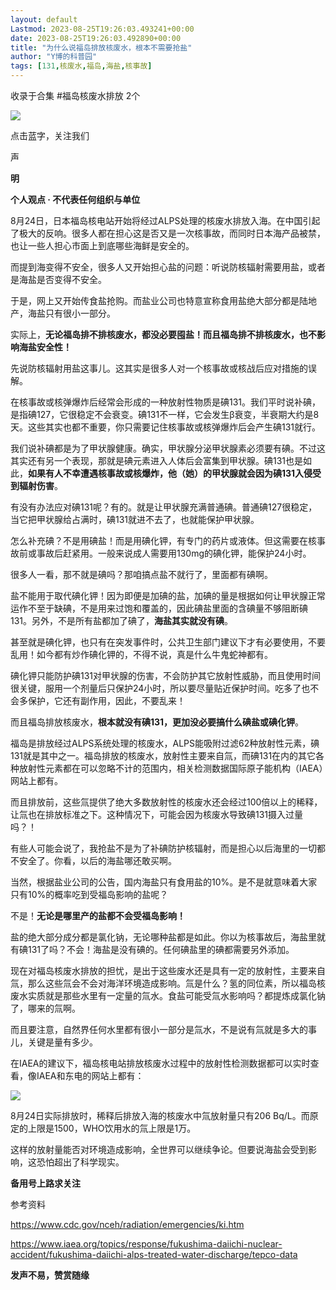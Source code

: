 ```yaml
---
layout: default
Lastmod: 2023-08-25T19:26:03.493241+00:00
date: 2023-08-25T19:26:03.492890+00:00
title: "为什么说福岛排放核废水，根本不需要抢盐"
author: "Y博的科普园"
tags: [131,核废水,福岛,海盐,核事故]
---
```


收录于合集 #福岛核废水排放 2个

![](https://images.weserv.nl/?url=https%3A//mmbiz.qpic.cn/mmbiz_gif/vUHSoSk7pO9856bGHCuIcPGPudEkicF3U8IvWh0gibh9y86SMbaAWZjTVt1259SJsmNNjib4oNLTPqUDByiaAcbHHg/640%3Fwx_fmt%3Dgif)

点击蓝字，关注我们

声  

**明**

**个人观点 · 不代表任何组织与单位**

8月24日，日本福岛核电站开始将经过ALPS处理的核废水排放入海。在中国引起了极大的反响。很多人都在担心这是否又是一次核事故，而同时日本海产品被禁，也让一些人担心市面上到底哪些海鲜是安全的。

而提到海变得不安全，很多人又开始担心盐的问题：听说防核辐射需要用盐，或者是海盐是否变得不安全。  

于是，网上又开始传食盐抢购。而盐业公司也特意宣称食用盐绝大部分都是陆地产，海盐只有很小一部分。  

实际上，**无论福岛排不排核废水，都没必要囤盐！而且福岛排不排核废水，也不影响海盐安全性！**  

先说防核辐射用盐这事儿。这其实是很多人对一个核事故或核战后应对措施的误解。

在核事故或核弹爆炸后经常会形成的一种放射性物质是碘131。我们平时说补碘，是指碘127，它很稳定不会衰变。碘131不一样，它会发生β衰变，半衰期大约是8天。这些其实也都不重要，你只需要记住核事故或核弹爆炸后会产生碘131就行。

我们说补碘都是为了甲状腺健康。确实，甲状腺分泌甲状腺素必须要有碘。不过这其实还有另一个表现，那就是碘元素进入人体后会富集到甲状腺。碘131也是如此，**如果有人不幸遭遇核事故或核爆炸，他（她）的甲状腺就会因为碘131入侵受到辐射伤害**。  

有没有办法应对碘131呢？有的。就是让甲状腺充满普通碘。普通碘127很稳定，当它把甲状腺给占满时，碘131就进不去了，也就能保护甲状腺。

怎么补充碘？不是用碘盐！而是用碘化钾，有专门的药片或液体。但这需要在核事故前或事故后赶紧用。一般来说成人需要用130mg的碘化钾，能保护24小时。  

很多人一看，那不就是碘吗？那咱搞点盐不就行了，里面都有碘啊。  

盐不能用于取代碘化钾！因为即便是加碘的盐，加碘的量是根据如何让甲状腺正常运作不至于缺碘，不是用来过饱和覆盖的，因此碘盐里面的含碘量不够阻断碘131。另外，不是所有盐都加了碘了，**海盐其实就没有碘**。  

甚至就是碘化钾，也只有在突发事件时，公共卫生部门建议下才有必要使用，不要乱用！如今都有炒作碘化钾的，不得不说，真是什么牛鬼蛇神都有。  

碘化钾只能防护碘131对甲状腺的伤害，不会防护其它放射性威胁，而且使用时间很关键，服用一个剂量后只保护24小时，所以要尽量贴近保护时间。吃多了也不会多保护，它还有副作用，因此，不要乱来！  

而且福岛排放核废水，**根本就没有碘131，更加没必要搞什么碘盐或碘化钾**。  

福岛是排放经过ALPS系统处理的核废水，ALPS能吸附过滤62种放射性元素，碘131就是其中之一。福岛排放的核废水，放射性主要来自氚，而碘131在内的其它各种放射性元素都在可以忽略不计的范围内，相关检测数据国际原子能机构（IAEA）网站上都有。  

而且排放前，这些氚提供了绝大多数放射性的核废水还会经过100倍以上的稀释，让氚也在排放标准之下。这种情况下，可能会因为核废水导致碘131摄入过量吗？！  

有些人可能会说了，我抢盐不是为了补碘防护核辐射，而是担心以后海里的一切都不安全了。你看，以后的海盐哪还敢买啊。  

当然，根据盐业公司的公告，国内海盐只有食用盐的10%。是不是就意味着大家只有10%的概率吃到受福岛影响的盐呢？  

不是！**无论是哪里产的盐都不会受福岛影响！**

盐的绝大部分成分都是氯化钠，无论哪种盐都是如此。你以为核事故后，海盐里就有碘131了吗？不会！海盐是没有碘的。任何碘盐里的碘都需要另外添加。  

现在对福岛核废水排放的担忧，是出于这些废水还是具有一定的放射性，主要来自氚，那么这些氚会不会对海洋环境造成影响。氚是什么？氢的同位素，所以福岛核废水实质就是那些水里有一定量的氚水。食盐可能受氚水影响吗？都提炼成氯化钠了，哪来的氚啊。

而且要注意，自然界任何水里都有很小一部分是氚水，不是说有氚就是多大的事儿，关键是量有多少。  

在IAEA的建议下，福岛核电站排放核废水过程中的放射性检测数据都可以实时查看，像IAEA和东电的网站上都有：  

![](https://images.weserv.nl/?url=https%3A//mmbiz.qpic.cn/mmbiz_png/vUHSoSk7pO8IeD87zyxb2kibicnHYOaxx41a4uj79TziarDRIcETYibTBzAs4cxWeksaoVNvrxDhr6sOM8eF0RM3fA/640%3Fwx_fmt%3Dpng)

8月24日实际排放时，稀释后排放入海的核废水中氚放射量只有206 Bq/L。而原定的上限是1500，WHO饮用水的氚上限是1万。  

这样的放射量能否对环境造成影响，全世界可以继续争论。但要说海盐会受到影响，这恐怕超出了科学现实。

**备用号上路求关注**

  

参考资料

https://www.cdc.gov/nceh/radiation/emergencies/ki.htm

https://www.iaea.org/topics/response/fukushima-daiichi-nuclear-accident/fukushima-daiichi-alps-treated-water-discharge/tepco-data

**发声不易，赞赏随缘**

